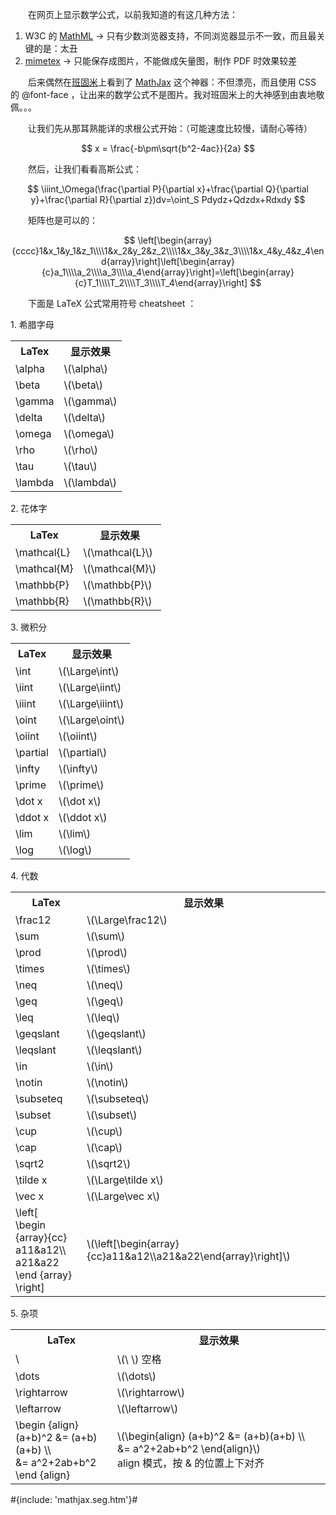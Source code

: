 　　在网页上显示数学公式，以前我知道的有这几种方法：

1. W3C 的 [MathML](http://www.w3.org/Math/) -&gt; 只有少数浏览器支持，不同浏览器显示不一致，而且最关键的是：太丑
2. [mimetex](http://www.forkosh.com/mimetex.html) -&gt; 只能保存成图片，不能做成矢量图，制作 PDF 时效果较差

　　后来偶然在[班固米](http://bangumi.tv/group/topic/4527)上看到了 [MathJax](http://www.mathjax.org/) 这个神器：不但漂亮，而且使用 CSS 的 @font-face ，让出来的数学公式不是图片。我对班固米上的大神感到由衷地敬佩。。。

　　让我们先从那耳熟能详的求根公式开始：（可能速度比较慢，请耐心等待）

$$ x = \frac{-b\pm\sqrt{b^2-4ac}}{2a} $$

　　然后，让我们看看高斯公式：

$$ \iiint_\Omega(\frac{\partial P}{\partial x}+\frac{\partial Q}{\partial y}+\frac{\partial R}{\partial z})dv=\oint_S Pdydz+Qdzdx+Rdxdy $$

　　矩阵也是可以的：

$$ \left[\begin{array}{cccc}1&x_1&y_1&z_1\\\\1&x_2&y_2&z_2\\\\1&x_3&y_3&z_3\\\\1&x_4&y_4&z_4\end{array}\right]\left[\begin{array}{c}a_1\\\\a_2\\\\a_3\\\\a_4\end{array}\right]=\left[\begin{array}{c}T_1\\\\T_2\\\\T_3\\\\T_4\end{array}\right] $$

　　下面是 LaTeX 公式常用符号 cheatsheet ：

1\. 希腊字母

<table>
<tr><th>LaTex</th><th>显示效果</th></tr>
<tr><td>\alpha</td><td>\(\alpha\)</td></tr>
<tr><td>\beta</td><td>\(\beta\)</td></tr>
<tr><td>\gamma</td><td>\(\gamma\)</td></tr>
<tr><td>\delta</td><td>\(\delta\)</td></tr>
<tr><td>\omega</td><td>\(\omega\)</td></tr>
<tr><td>\rho</td><td>\(\rho\)</td></tr>
<tr><td>\tau</td><td>\(\tau\)</td></tr>
<tr><td>\lambda</td><td>\(\lambda\)</td></tr>
</table>

2\. 花体字

<table>
<tr><th>LaTex</th><th>显示效果</th></tr>
<tr><td>\mathcal{L}</td><td>\(\mathcal{L}\)</td></tr>
<tr><td>\mathcal{M}</td><td>\(\mathcal{M}\)</td></tr>
<tr><td>\mathbb{P}</td><td>\(\mathbb{P}\)</td></tr>
<tr><td>\mathbb{R}</td><td>\(\mathbb{R}\)</td></tr>
</table>

3\. 微积分

<table>
<tr><th>LaTex</th><th>显示效果</th></tr>
<tr><td>\int</td><td>\(\Large\int\)</td></tr>
<tr><td>\iint</td><td>\(\Large\iint\)</td></tr>
<tr><td>\iiint</td><td>\(\Large\iiint\)</td></tr>
<tr><td>\oint</td><td>\(\Large\oint\)</td></tr>
<tr><td>\oiint</td><td>\(\oiint\)</td></tr>
<tr><td>\partial</td><td>\(\partial\)</td></tr>
<tr><td>\infty</td><td>\(\infty\)</td></tr>
<tr><td>\prime</td><td>\(\prime\)</td></tr>
<tr><td>\dot x</td><td>\(\dot x\)</td></tr>
<tr><td>\ddot x</td><td>\(\ddot x\)</td></tr>
<tr><td>\lim</td><td>\(\lim\)</td></tr>
<tr><td>\log</td><td>\(\log\)</td></tr>
</table>

4\. 代数

<table>
<tr><th>LaTex</th><th>显示效果</th></tr>
<tr><td>\frac12</td><td>\(\Large\frac12\)</td></tr>
<tr><td>\sum</td><td>\(\sum\)</td></tr>
<tr><td>\prod</td><td>\(\prod\)</td></tr>
<tr><td>\times</td><td>\(\times\)</td></tr>
<tr><td>\neq</td><td>\(\neq\)</td></tr>
<tr><td>\geq</td><td>\(\geq\)</td></tr>
<tr><td>\leq</td><td>\(\leq\)</td></tr>
<tr><td>\geqslant</td><td>\(\geqslant\)</td></tr>
<tr><td>\leqslant</td><td>\(\leqslant\)</td></tr>
<tr><td>\in</td><td>\(\in\)</td></tr>
<tr><td>\notin</td><td>\(\notin\)</td></tr>
<tr><td>\subseteq</td><td>\(\subseteq\)</td></tr>
<tr><td>\subset</td><td>\(\subset\)</td></tr>
<tr><td>\cup</td><td>\(\cup\)</td></tr>
<tr><td>\cap</td><td>\(\cap\)</td></tr>
<tr><td>\sqrt2</td><td>\(\sqrt2\)</td></tr>
<tr><td>\tilde x</td><td>\(\Large\tilde x\)</td></tr>
<tr><td>\vec x</td><td>\(\Large\vec x\)</td></tr>
<tr><td>\left[<br />\begin {array}{cc}<br />a11&amp;a12\\<br />a21&amp;a22<br />\end {array}<br />\right]</td><td>\(\left[\begin{array}{cc}a11&amp;a12\\a21&amp;a22\end{array}\right]\)</td></tr>
</table>

5\. 杂项

<table>
<tr><th>LaTex</th><th>显示效果</th></tr>
<tr><td>\ </td><td>\(\ \) 空格</td></tr>
<tr><td>\dots</td><td>\(\dots\)</td></tr>
<tr><td>\rightarrow</td><td>\(\rightarrow\)</td></tr>
<tr><td>\leftarrow</td><td>\(\leftarrow\)</td></tr>
<tr><td>\begin {align}<br />
		(a+b)^2 &amp;= (a+b)(a+b) \\<br />
		&amp;= a^2+2ab+b^2<br />
		\end {align}</td><td>\(\begin{align}
		(a+b)^2 &amp;= (a+b)(a+b) \\
		&amp;= a^2+2ab+b^2
		\end{align}\)<br />align 模式，按 &amp; 的位置上下对齐</td></tr>
</table>

#{include: 'mathjax.seg.htm'}#
